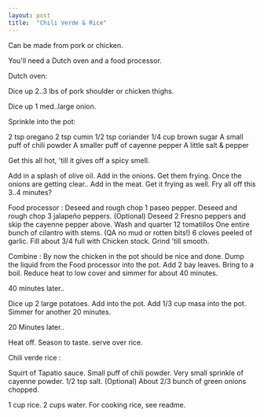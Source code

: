 ```yaml
---
layout: post
title:  "Chili Verde & Rice"
---
```


Can be made from pork or chicken.

You'll need a Dutch oven and a food processor.

Dutch oven:

Dice up 2..3 lbs of pork shoulder or chicken thighs.

Dice up 1 med..large onion.

Sprinkle into the pot:

2 tsp oregano
2 tsp cumin
1/2 tsp coriander
1/4 cup brown sugar
A small puff of chili powder
A smaller puff of cayenne pepper
A little salt & pepper

Get this all hot, 'till it gives off a spicy smell.

Add in a splash of olive oil.
Add in the onions. Get them frying.
Once the onions are getting clear..
Add in the meat. Get it frying as well.
Fry all off this 3..4 minutes?

Food processor :
Deseed and rough chop 1 paseo pepper.
Deseed and rough chop 3 jalapeño peppers.
(Optional) Deseed 2 Fresno peppers and skip the cayenne pepper above.
Wash and quarter 12 tomatillos
One entire bunch of cilantro with stems. (QA no mud or rotten bits!)
6 cloves peeled of garlic.
Fill about 3/4 full with Chicken stock.
Grind 'till smooth.

Combine :
By now the chicken in the pot should be nice and done.
Dump the liquid from the Food processor into the pot.
Add 2 bay leaves.
Bring to a boil.
Reduce heat to low cover and simmer for about 40 minutes.

40 minutes later..

Dice up 2 large potatoes.
Add into the pot.
Add 1/3 cup masa into the pot.
Simmer for another 20 minutes.

20 Minutes later..

Heat off.
Season to taste.
serve over rice.


Chili verde rice :

Squirt of Tapatio sauce.
Small puff of chili powder.
Very small sprinkle of cayenne powder.
1/2 tsp salt.
(Optional) About 2/3 bunch of green onions chopped.

1 cup rice. 2 cups water. For cooking rice, see readme.
